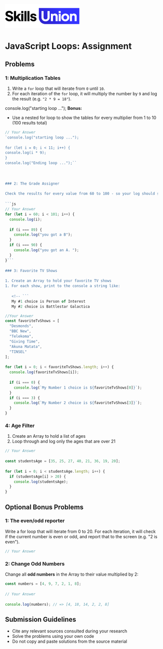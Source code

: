 [<img src="assets/images/su-logo.png" alt="Skills Union Logo" height="80px" />](https://www.skillsunion.com/)

# JavaScript Loops: Assignment

## Problems

### 1: Multiplication Tables

1. Write a `for` loop that will iterate from `0` until `10`.
1. For each iteration of the `for` loop, it will multiply the number by `9` and log the result (e.g. `"2 * 9 = 18"`).

console.log("starting loop ...");
**Bonus:**

- Use a nested for loop to show the tables for every multiplier from 1 to 10 (100 results total)

````js
// Your Answer
`console.log("starting loop ...");

for (let i = 0; i < 11; i++) {
console.log(i * 9);
}
console.log("Ending loop ...");``



### 2: The Grade Assigner

Check the results for every value from 60 to 100 - so your log should show "For 89, you got a B. For 90, you got an A.", etc.

```js
// Your Answer
for (let i = 60; i < 101; i++) {
  console.log(i);

  if (i === 89) {
    console.log("you got a B");
  }
  if (i === 90) {
    console.log("you got an A. ");
  }
}```

### 3: Favorite TV Shows

1. Create an Array to hold your favorite TV shows
1. For each show, print to the console a string like:

   <!-- ```
   My #1 choice is Person of Interest
   My #2 choice is Battlestar Galactica
````

```js -->
//Your Answer
const favoriteTvShows = [
  "Desmonds",
  "BBC New",
  "Telekoma",
  "Giving Time",
  "Akuna Matata",
  "TINSEL"
];

for (let i = 0; i < favoriteTvShows.length; i++) {
  console.log(favoriteTvShows[i]);

  if (i === 0) {
    console.log(`My Number 1 choice is ${favoriteTvShows[0]}`);
  }
  if (i === 3) {
    console.log(`My Number 2 choice is ${favoriteTvShows[3]}`);
  }
}
```

### 4: Age Filter

1. Create an Array to hold a list of ages
1. Loop through and log only the ages that are over 21

```js
// Your Answer

const studentsAge = [35, 25, 27, 40, 21, 36, 19, 20];

for (let i = 0; i < studentsAge.length; i++) {
  if (studentsAge[i] > 20) {
    console.log(studentsAge);
  }
}
```

## Optional Bonus Problems

### 1: The even/odd reporter

Write a for loop that will iterate from 0 to 20. For each iteration, it will check if the current number is even or odd, and report that to the screen (e.g. "2 is even").

```js
// Your Answer
```

### 2: Change Odd Numbers

Change all **odd numbers** in the Array to their value multiplied by 2:

```js
const numbers = [4, 9, 7, 2, 1, 8];

// Your Answer

console.log(numbers); // => [4, 18, 14, 2, 2, 8]
```

## Submission Guidelines

- Cite any relevant sources consulted during your research
- Solve the problems using your own code
- Do not copy and paste solutions from the source material
